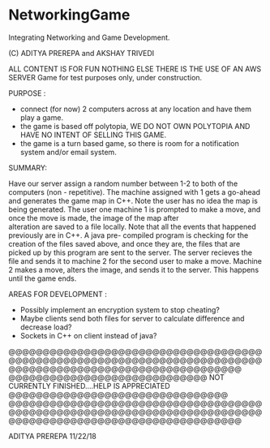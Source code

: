 # NetworkingGame
Integrating Networking and Game Development.

(C) ADITYA PREREPA and AKSHAY TRIVEDI

ALL CONTENT IS FOR FUN NOTHING ELSE
THERE IS THE USE OF AN AWS SERVER
Game for test purposes only, under construction.


PURPOSE : 

 - connect (for now) 2 computers across at any location and have them play a game.
 - the game is based off polytopia, WE DO NOT OWN POLYTOPIA AND HAVE NO INTENT OF SELLING THIS GAME.
 - the game is a turn based game, so there is room for a notification system and/or email system.
 
 SUMMARY: 
 
  Have our server assign a random number between 1-2 to both of the computers (non - repetitive). The machine
  assigned with 1 gets a go-ahead and generates the game map in C++. Note the user has no idea the map is being 
  generated. The user one machine 1 is prompted to make a move, and once the move is made, the image of the map after  
  alteration are saved to a file locally. Note that all the events that happened previously are in C++. A java pre- 
  compiled program is checking for the creation of the files saved above, and once they are, the files that are picked up by     this program are sent to the server. The server recieves the file and sends it to machine 2 for the second user to make
  a move. Machine 2 makes a move, alters the image, and sends it to the server. This happens until the game ends.
  
  AREAS FOR DEVELOPMENT : 
  
   - Possibly implement an encryption system to stop cheating?
   - Maybe clients send both files for server to calculate difference and decrease load?
   - Sockets in C++ on client instead of java?
   
   
   @@@@@@@@@@@@@@@@@@@@@@@@@@@@@@@@@@@@@@@@@@@@@@@@@@@@@@@@@@@@@@@@@@@@@@@@@@@@@@@@@@@@@@@@@@@@@@@@@@@@@@@@@@@@
   @@@@@@@@@@@@@@@@@@@@@@@@@@@@@ NOT CURRENTLY FINISHED....HELP IS APPRECIATED @@@@@@@@@@@@@@@@@@@@@@@@@@@@@@@@
   @@@@@@@@@@@@@@@@@@@@@@@@@@@@@@@@@@@@@@@@@@@@@@@@@@@@@@@@@@@@@@@@@@@@@@@@@@@@@@@@@@@@@@@@@@@@@@@@@@@@@@@@@@@@
   
   
 ADITYA PREREPA 11/22/18
